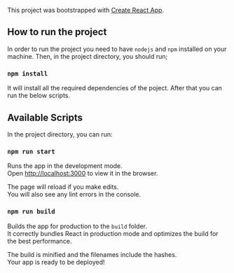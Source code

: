 This project was bootstrapped with [Create React App](https://github.com/facebook/create-react-app).

## How to run the project

In order to run the project you need to have `nodejs` and `npm` installed on your machine. Then, in the project directory, you should run;

### `npm install`

It will  install all the required dependencies of the poject. After that you can run the below scripts.

## Available Scripts
In the project directory, you can run:

### `npm run start`

Runs the app in the development mode.\
Open [http://localhost:3000](http://localhost:3000) to view it in the browser.

The page will reload if you make edits.\
You will also see any lint errors in the console.

### `npm run build`

Builds the app for production to the `build` folder.\
It correctly bundles React in production mode and optimizes the build for the best performance.

The build is minified and the filenames include the hashes.\
Your app is ready to be deployed!
